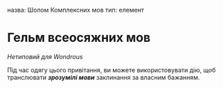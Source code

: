назва: Шолом Комплексних мов тип: елемент

# Гельм всеосяжних мов
_Нетиповий для Wondrous_

Під час одягу цього привітання, ви можете використовувати дію, щоб транслювати **_зрозумілі мови_** заклинання за власним бажанням. 